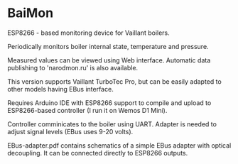 # BaiMon

ESP8266 - based monitoring device for Vaillant boilers.

Periodically monitors boiler internal state, temperature and pressure.

Measured values can be viewed using Web interface.
Automatic data publishing to 'narodmon.ru' is also available.

This version supports Vaillant TurboTec Pro, but can be easily adapted to other models having EBus interface.

Requires Arduino IDE with ESP8266 support to compile and upload to ESP8266-based controller (I run it on Wemos D1 Mini). 

Controller comminicates to the boiler using UART. Adapter is needed to adjust signal levels (EBus uses 9-20 volts).

EBus-adapter.pdf contains schematics of a simple EBus adapter with optical decoupling. It can be connected directly to ESP8266 outputs. 

